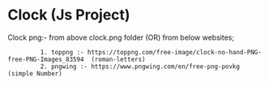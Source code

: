 # Clock (Js Project)

Clock png:- from above clock.png folder  (OR)  from below websites; 

             1. toppng :- https://toppng.com/free-image/clock-no-hand-PNG-free-PNG-Images_83594  (roman-letters)
             2. pngwing :- https://www.pngwing.com/en/free-png-povkg  (simple Number) 
